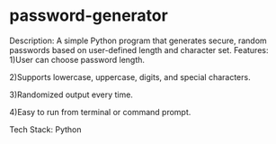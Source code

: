# password-generator

Description: A simple Python program that generates secure, random passwords based on user-defined length and character set.
Features:
1)User can choose password length.

2)Supports lowercase, uppercase, digits, and special characters.

3)Randomized output every time.

4)Easy to run from terminal or command prompt.

Tech Stack: Python
